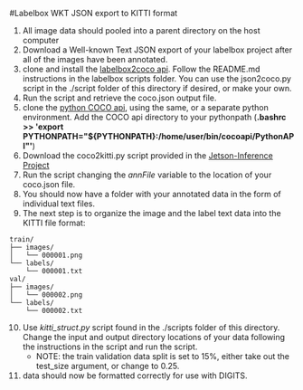 
#Labelbox WKT JSON export to KITTI format

1. All image data should pooled into a parent directory on the host computer
2. Download a Well-known Text JSON export of your labelbox project after all of the images have been annotated.
3. clone and install the [labelbox2coco api](https://github.com/Labelbox/Labelbox/tree/master/scripts). Follow the README.md instructions in the labelbox scripts folder. You can use the json2coco.py script in the ./script folder of this directory if desired, or make your own.
4. Run the script and retrieve the coco.json output file.
5. clone the [python COCO api](https://github.com/cocodataset/cocoapi), using the same, or a separate python environment. Add the COCO api directory to your pythonpath (**.bashrc >> 'export PYTHONPATH="${PYTHONPATH}:/home/user/bin/cocoapi/PythonAPI"'**)
6. Download the coco2kitti.py script provided in the [Jetson-Inference Project](https://github.com/dusty-nv/jetson-inference/blob/master/tools/coco2kitti.py)
7. Run the script changing the *annFile* variable to the location of your coco.json file.
8. You should now have a folder with your annotated data in the form of individual text files.
9. The next step is to organize the image and the label text data into the KITTI file format:
```
train/
├── images/
│   └── 000001.png
└── labels/
    └── 000001.txt
val/
├── images/
│   └── 000002.png
└── labels/
    └── 000002.txt
```
10. Use *kitti_struct.py* script found in the ./scripts folder of this directory. Change the input and output directory locations of your data following the instructions in the script and run the script.
    - NOTE: the train validation data split is set to 15%, either take out the test_size argument, or change to 0.25.
11. data should now be formatted correctly for use with DIGITS.
